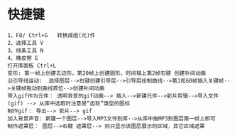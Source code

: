 # 快捷键 
    1、F8/ Ctrl+G   转换成组(元)件
    2、选择工具 V
    3、线条工具 N
    4、橡皮擦 E
    打开库面板 Ctrl+L
    变形: 第一帧上创建五边形，第20帧上创建圆形，时间轴上第2帧右键 创建补间动画
    沿引导线运动:  选择图层-->右键创建引导层-->引导层绘制曲线-->第1和60帧插入关键帧-->关键帧拖动到曲线首位-->创建补间动画
    带入gif作为元件： 透明背景的gif动画--> 插入-->新建元件-->影片剪辑-->导入文件(gif) --> 从库中选取时注意是“齿轮”类型的图标
    制作gif： 导出--> 影片--> gif
    加入背景声音: 新建一个图层-->导入MP3文件到库-->从库中拖MP3到图层第一帧上即可
    制作遮罩层： 图层-->右键 遮罩层--> 则只显示该图层展示的区域，其它区域遮罩
